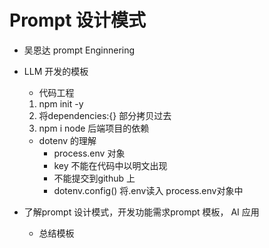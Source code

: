 # Prompt 设计模式

- 吴恩达 prompt Enginnering

- LLM 开发的模板
  - 代码工程
  1. npm init -y
  2. 将dependencies:{} 部分拷贝过去
  3. npm i
     node 后端项目的依赖

    - dotenv 的理解
      - process.env 对象
      - key 不能在代码中以明文出现
      - 不能提交到github 上
      - dotenv.config() 将.env读入 process.env对象中

- 了解prompt 设计模式，开发功能需求prompt 模板， AI 应用
  - 总结模板